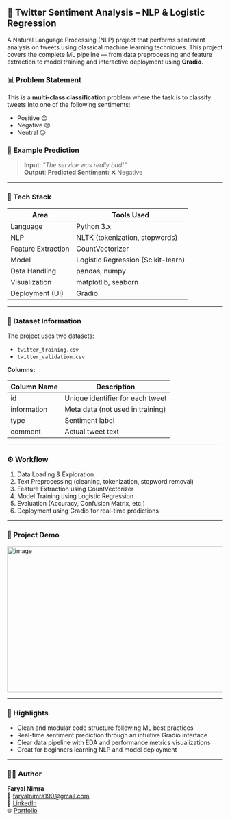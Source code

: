

## 🧠 Twitter Sentiment Analysis – NLP & Logistic Regression

A Natural Language Processing (NLP) project that performs sentiment analysis on tweets using classical machine learning techniques. This project covers the complete ML pipeline — from data preprocessing and feature extraction to model training and interactive deployment using **Gradio**.

### 📊 Problem Statement
This is a **multi-class classification** problem where the task is to classify tweets into one of the following sentiments:
- Positive 😊  
- Negative 😠  
- Neutral 😐  

### 🧪 Example Prediction
> **Input**: *"The service was really bad!"*  
> **Output**: **Predicted Sentiment:** ❌ Negative

---

### 🧰 Tech Stack

| Area             | Tools Used                                      |
|------------------|--------------------------------------------------|
| Language         | Python 3.x                                       |
| NLP              | NLTK (tokenization, stopwords)                   |
| Feature Extraction | CountVectorizer                                 |
| Model            | Logistic Regression (Scikit-learn)               |
| Data Handling    | pandas, numpy                                    |
| Visualization    | matplotlib, seaborn                              |
| Deployment (UI)  | Gradio                                           |

---

### 📂 Dataset Information

The project uses two datasets:  
- `twitter_training.csv`  
- `twitter_validation.csv`

**Columns:**

| Column Name | Description                      |
|-------------|----------------------------------|
| id          | Unique identifier for each tweet |
| information | Meta data (not used in training) |
| type        | Sentiment label                  |
| comment     | Actual tweet text                |

---

### ⚙️ Workflow

1. Data Loading & Exploration  
2. Text Preprocessing (cleaning, tokenization, stopword removal)  
3. Feature Extraction using CountVectorizer  
4. Model Training using Logistic Regression  
5. Evaluation (Accuracy, Confusion Matrix, etc.)  
6. Deployment using Gradio for real-time predictions

---

### 📸 Project Demo

<img width="869" height="341" alt="image" src="https://github.com/user-attachments/assets/c5f08297-fe56-410f-a7ea-1670d3b650f7" />

---

### 🚀 Highlights

- Clean and modular code structure following ML best practices  
- Real-time sentiment prediction through an intuitive Gradio interface  
- Clear data pipeline with EDA and performance metrics visualizations  
- Great for beginners learning NLP and model deployment  

---

### 👩‍💻 Author  
**Faryal Nimra**  
📧 [faryalnimra190@gmail.com](mailto:faryalnimra190@gmail.com)  
🔗 [LinkedIn](https://linkedin.com/in/faryal-nimra-4a49a32b6)  
🌐 [Portfolio](https://portfolio-five-beige-ixn8l41et7.vercel.app/)


